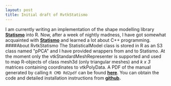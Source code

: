 ```yaml
---
layout: post
title: Initial draft of RvtkStatismo
---
```


I am currently writing an implementation of the shape modelling library **[Statismo](https://github.com/statismo/statismo)** into R. Now, after a week of nightly madness, I have got somewhat acquainted with **[Statismo](https://github.com/statismo/statismo)** and learned a lot about C++ programming. 
####About RvtkStatismo
The StatisticalModel class is stored in R as an S3 class named "pPCA" and I have provided wrappers from and to Statismo. At the moment only the vtkStandardMeshRepresenter is supported and used to map R-objects of class mesh3d (only triangular meshes) and *k x 3* matrices containing coordinates to vtkPolyData. A PDF of the manual generated by calling ```R CMD Rd2pdf``` can be found **[here](../resources/RvtkStatismo.pdf)**. You can obtain the code and detailed installation instructions from **[github](https://github.com/zarquon42b/RvtkStatismo).**